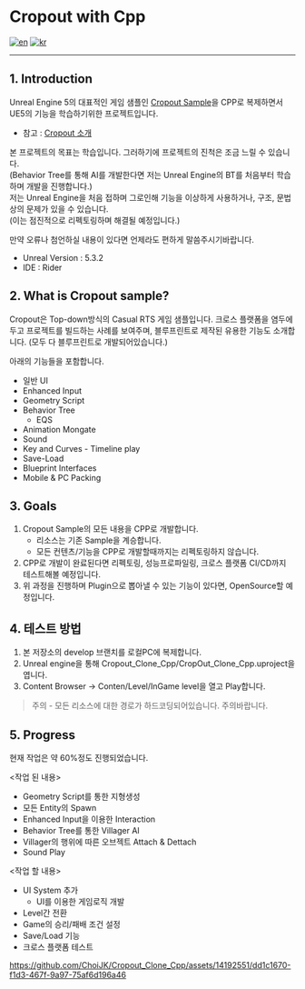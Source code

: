 # Cropout with Cpp

[![en](https://img.shields.io/badge/lang-en-red)](https://github.com/ChoiJK/Cropout_Clone_Cpp/blob/develop/README-en.md)
[![kr](https://img.shields.io/badge/lang-kr-blue)](https://github.com/ChoiJK/Cropout_Clone_Cpp/blob/develop/README.md)

---

## 1. Introduction

Unreal Engine 5의 대표적인 게임 샘플인 [Cropout Sample](https://www.unrealengine.com/en-US/blog/cropout-casual-rts-game-sample-project?sessionInvalidated=true)을 CPP로 복제하면서 UE5의 기능을 학습하기위한 프로젝트입니다.
- 참고 : [Cropout 소개](https://forums.unrealengine.com/t/explore-cropout-a-top-down-casual-rts-sample-project-general-announcements/1239909/65)

본 프로젝트의 목표는 학습입니다. 그러하기에 프로젝트의 진척은 조금 느릴 수 있습니다.   
(Behavior Tree를 통해 AI를 개발한다면 저는 Unreal Engine의 BT를 처음부터 학습하며 개발을 진행합니다.)   
저는 Unreal Engine을 처음 접하며 그로인해 기능을 이상하게 사용하거나, 구조, 문법상의 문제가 있을 수 있습니다.   
(이는 점진적으로 리펙토링하며 해결될 예정입니다.)

만약 오류나 첨언하실 내용이 있다면 언제라도 편하게 말씀주시기바랍니다.

- Unreal Version : 5.3.2
- IDE : Rider

## 2. What is Cropout sample?
Cropout은 Top-down방식의 Casual RTS 게임 샘플입니다. 크로스 플랫폼을 염두에 두고 프로젝트를 빌드하는 사례를 보여주며, 블루프린트로 제작된 유용한 기능도 소개합니다. (모두 다 블루프린트로 개발되어있습니다.)

아래의 기능들을 포함합니다.
- 일반 UI
- Enhanced Input
- Geometry Script
- Behavior Tree
    - EQS
- Animation Mongate
- Sound
- Key and Curves - Timeline play
- Save-Load
- Blueprint Interfaces
- Mobile & PC Packing

## 3. Goals
1. Cropout Sample의 모든 내용을 CPP로 개발합니다.
    - 리소스는 기존 Sample을 계승합니다.
    - 모든 컨텐츠/기능을 CPP로 개발할때까지는 리펙토링하지 않습니다.
2. CPP로 개발이 완료된다면 리펙토링, 성능프로파일링, 크로스 플랫폼 CI/CD까지 테스트해볼 예정입니다.
3. 위 과정을 진행하며 Plugin으로 뽑아낼 수 있는 기능이 있다면, OpenSource할 예정입니다. 

## 4. 테스트 방법
1. 본 저장소의 develop 브랜치를 로컬PC에 복제합니다.
2. Unreal engine을 통해 Cropout_Clone_Cpp/CropOut_Clone_Cpp.uproject을 엽니다.
3. Content Browser -> Conten/Level/InGame level을 열고 Play합니다.   
> 주의 - 모든 리소스에 대한 경로가 하드코딩되어있습니다. 주의바랍니다.

## 5. Progress
현재 작업은 약 60%정도 진행되었습니다.   

<작업 된 내용>
- Geometry Script를 통한 지형생성
- 모든 Entity의 Spawn
- Enhanced Input을 이용한 Interaction
- Behavior Tree를 통한 Villager AI
- Villager의 행위에 따른 오브젝트 Attach & Dettach
- Sound Play

<작업 할 내용>
- UI System 추가
    - UI를 이용한 게임로직 개발
- Level간 전환
- Game의 승리/패배 조건 설정
- Save/Load 기능
- 크로스 플랫폼 테스트

https://github.com/ChoiJK/Cropout_Clone_Cpp/assets/14192551/dd1c1670-f1d3-467f-9a97-75af6d196a46
